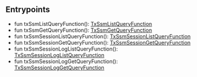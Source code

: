 

## Entrypoints  
 - fun txSsmListQueryFunction(): [TxSsmListQueryFunction](/docs/ssm-api-ssm--page#list-ssms)
 - fun txSsmGetQueryFunction(): [TxSsmGetQueryFunction](/docs/ssm-api-ssm--page#get-ssm)
 - fun txSsmSessionListQueryFunction(): [TxSsmSessionListQueryFunction](/docs/ssm-api-session--page#list-sessions)
 - fun txSsmSessionGetQueryFunction(): [TxSsmSessionGetQueryFunction](/docs/ssm-api-session--page#get-session)
 - fun txSsmSessionLogListQueryFunction(): [TxSsmSessionLogListQueryFunction](/docs/ssm-api-session--page#list-session-logs)
 - fun txSsmSessionLogGetQueryFunction(): [TxSsmSessionLogGetQueryFunction](/docs/ssm-api-session--page#get-session-log)

